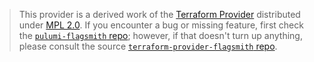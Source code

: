 > This provider is a derived work of the [Terraform Provider](https://github.com/terraform-providers/terraform-provider-flagsmith)
> distributed under [MPL 2.0](https://www.mozilla.org/en-US/MPL/2.0/). If you encounter a bug or missing feature,
> first check the [`pulumi-flagsmith` repo](/issues); however, if that doesn't turn up anything,
> please consult the source [`terraform-provider-flagsmith` repo](https://github.com/terraform-providers/terraform-provider-flagsmith/issues).
